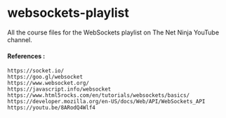 # websockets-playlist
All the course files for the WebSockets playlist on The Net Ninja YouTube channel.


#### References :

```
https://socket.io/
https://goo.gl/websocket
https://www.websocket.org/
https://javascript.info/websocket
https://www.html5rocks.com/en/tutorials/websockets/basics/
https://developer.mozilla.org/en-US/docs/Web/API/WebSockets_API
https://youtu.be/8ARodQ4Wlf4
```
